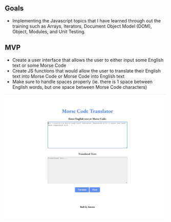 ## Goals
- Implementing the Javascript topics that I have learned through out the training such as Arrays, Iterators, Document Object Model (DOM), Object, Modules, and Unit Testing.



## MVP
- Create a user interface that allows the user to either input some English text or some Morse Code
- Create JS functions that would allow the user to translate their English text into Morse Code or Morse Code into English text
- Make sure to handle spaces properly (ie. there is 1 space between English words, but one space between Morse Code characters)


![Morse Code Translator](public/MorseCode.png)